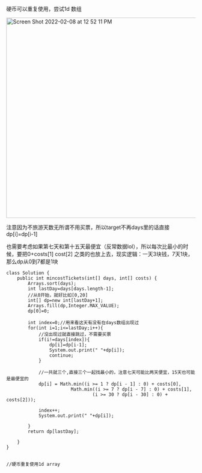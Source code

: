 硬币可以重复使用，尝试1d 数组

<img width="532" alt="Screen Shot 2022-02-08 at 12 52 11 PM" src="https://user-images.githubusercontent.com/59748598/153073620-31ddf01c-ede7-4c46-841b-2f43745735f4.png">


注意因为不旅游天数无所谓不用买票，所以target不再days里的话直接dp[i]=dp[i-1]

也需要考虑如果第七天和第十五天最便宜（反常数据lol），所以每次比最小的时候，要把0+costs[1] cost[2] 之类的也放上去，现实逻辑：一天3块钱，7天1块，那么dp从0到7都是1块


```` 
class Solution {
    public int mincostTickets(int[] days, int[] costs) {
        Arrays.sort(days);
        int lastDay=days[days.length-1];
        //从0开始，就好比如[0,20]
        int[] dp=new int[lastDay+1];
        Arrays.fill(dp,Integer.MAX_VALUE);
        dp[0]=0;
        
        int index=0;//用来看这天有没有在days数组出现过
        for(int i=1;i<=lastDay;i++){
            //没出现过就直接跳过，不需要买票
            if(i!=days[index]){
                dp[i]=dp[i-1];
                System.out.print(" "+dp[i]);
                continue;
            }
            
            //一共就三个,直接三个一起找最小的，注意七天可能比两天便宜，15天也可能是最便宜的
            dp[i] = Math.min((i >= 1 ? dp[i - 1] : 0) + costs[0], 
                        Math.min((i >= 7 ? dp[i - 7] : 0) + costs[1], 
                                (i >= 30 ? dp[i - 30] : 0) + costs[2]));
            
            index++;
            System.out.print(" "+dp[i]);
            
        }
        return dp[lastDay];
        
    }
}


//硬币重复使用1d array
````



